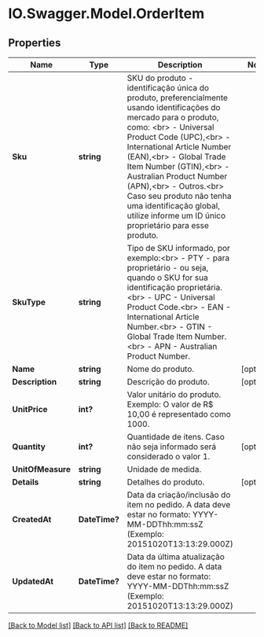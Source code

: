 # IO.Swagger.Model.OrderItem
## Properties

Name | Type | Description | Notes
------------ | ------------- | ------------- | -------------
**Sku** | **string** | SKU do produto - identificação única do produto, preferencialmente usando identificações do mercado para o produto, como: &lt;br&gt; - Universal Product Code (UPC),&lt;br&gt; - International Article Number (EAN),&lt;br&gt; - Global Trade Item Number (GTIN),&lt;br&gt; - Australian Product Number (APN),&lt;br&gt; - Outros.&lt;br&gt; Caso seu produto não tenha uma identificação global, utilize informe um ID único proprietário para esse produto. | 
**SkuType** | **string** | Tipo de SKU informado, por exemplo:&lt;br&gt; - PTY - para proprietário - ou seja, quando o SKU for sua identificação proprietária.&lt;br&gt; - UPC - Universal Product Code.&lt;br&gt; - EAN - International Article Number.&lt;br&gt; - GTIN - Global Trade Item Number.&lt;br&gt; - APN - Australian Product Number. | 
**Name** | **string** | Nome do produto. | [optional] 
**Description** | **string** | Descrição do produto. | [optional] 
**UnitPrice** | **int?** | Valor unitário do produto. Exemplo: O valor de R$ 10,00 é representado como 1000. | 
**Quantity** | **int?** | Quantidade de itens. Caso não seja informado será considerado o valor 1. | [optional] 
**UnitOfMeasure** | **string** | Unidade de medida. | 
**Details** | **string** | Detalhes do produto. | [optional] 
**CreatedAt** | **DateTime?** | Data da criação/inclusão do item no pedido. A data deve estar no formato: YYYY-MM-DDThh:mm:ssZ (Exemplo: 20151020T13:13:29.000Z) | 
**UpdatedAt** | **DateTime?** | Data da última atualização do item no pedido. A data deve estar no formato: YYYY-MM-DDThh:mm:ssZ (Exemplo: 20151020T13:13:29.000Z) | 

[[Back to Model list]](../README.md#documentation-for-models) [[Back to API list]](../README.md#documentation-for-api-endpoints) [[Back to README]](../README.md)

